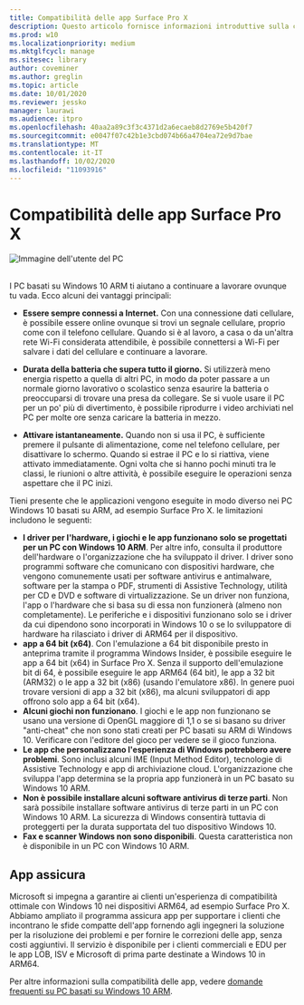 ```yaml
---
title: Compatibilità delle app Surface Pro X
description: Questo articolo fornisce informazioni introduttive sulla compatibilità delle app per PC basati su Surface Pro X ARM.
ms.prod: w10
ms.localizationpriority: medium
ms.mktglfcycl: manage
ms.sitesec: library
author: coveminer
ms.author: greglin
ms.topic: article
ms.date: 10/01/2020
ms.reviewer: jessko
manager: laurawi
ms.audience: itpro
ms.openlocfilehash: 40aa2a89c3f3c4371d2a6ecaeb8d2769e5b420f7
ms.sourcegitcommit: e0047f07c42b1e3cbd074b66a4704ea72e9d7bae
ms.translationtype: MT
ms.contentlocale: it-IT
ms.lasthandoff: 10/02/2020
ms.locfileid: "11093916"
---
```

# Compatibilità delle app Surface Pro X



 ![Immagine dell'utente del PC](images/4527790_en_4.png)<br><br>



I PC basati su Windows 10 ARM ti aiutano a continuare a lavorare ovunque tu vada. Ecco alcuni dei vantaggi principali:

- **Essere sempre connessi a Internet.** Con una connessione dati cellulare, è possibile essere online ovunque si trovi un segnale cellulare, proprio come con il telefono cellulare. Quando si è al lavoro, a casa o da un'altra rete Wi-Fi considerata attendibile, è possibile connettersi a Wi-Fi per salvare i dati del cellulare e continuare a lavorare.

- **Durata della batteria che supera tutto il giorno.**  Si utilizzerà meno energia rispetto a quella di altri PC, in modo da poter passare a un normale giorno lavorativo o scolastico senza esaurire la batteria o preoccuparsi di trovare una presa da collegare. Se si vuole usare il PC per un po' più di divertimento, è possibile riprodurre i video archiviati nel PC per molte ore senza caricare la batteria in mezzo.

- **Attivare istantaneamente.** Quando non si usa il PC, è sufficiente premere il pulsante di alimentazione, come nel telefono cellulare, per disattivare lo schermo. Quando si estrae il PC e lo si riattiva, viene attivato immediatamente. Ogni volta che si hanno pochi minuti tra le classi, le riunioni o altre attività, è possibile eseguire le operazioni senza aspettare che il PC inizi.

Tieni presente che le applicazioni vengono eseguite in modo diverso nei PC Windows 10 basati su ARM, ad esempio Surface Pro X. le limitazioni includono le seguenti:

- **I driver per l'hardware, i giochi e le app funzionano solo se progettati per un PC con Windows 10 ARM**. Per altre info, consulta il produttore dell'hardware o l'organizzazione che ha sviluppato il driver. I driver sono programmi software che comunicano con dispositivi hardware, che vengono comunemente usati per software antivirus e antimalware, software per la stampa o PDF, strumenti di Assistive Technology, utilità per CD e DVD e software di virtualizzazione. Se un driver non funziona, l'app o l'hardware che si basa su di essa non funzionerà (almeno non completamente). Le periferiche e i dispositivi funzionano solo se i driver da cui dipendono sono incorporati in Windows 10 o se lo sviluppatore di hardware ha rilasciato i driver di ARM64 per il dispositivo.
- **app a 64 bit (x64)**. Con l'emulazione a 64 bit disponibile presto in anteprima tramite il programma Windows Insider, è possibile eseguire le app a 64 bit (x64) in Surface Pro X. Senza il supporto dell'emulazione bit di 64, è possibile eseguire le app ARM64 (64 bit), le app a 32 bit (ARM32) o le app a 32 bit (x86) (usando l'emulatore x86). In genere puoi trovare versioni di app a 32 bit (x86), ma alcuni sviluppatori di app offrono solo app a 64 bit (x64).
- **Alcuni giochi non funzionano**. I giochi e le app non funzionano se usano una versione di OpenGL maggiore di 1,1 o se si basano su driver "anti-cheat" che non sono stati creati per PC basati su ARM di Windows 10. Verificare con l'editore del gioco per vedere se il gioco funziona.
- **Le app che personalizzano l'esperienza di Windows potrebbero avere problemi**. Sono inclusi alcuni IME (Input Method Editor), tecnologie di Assistive Technology e app di archiviazione cloud. L'organizzazione che sviluppa l'app determina se la propria app funzionerà in un PC basato su Windows 10 ARM.
- **Non è possibile installare alcuni software antivirus di terze parti**. Non sarà possibile installare software antivirus di terze parti in un PC con Windows 10 ARM. La sicurezza di Windows consentirà tuttavia di proteggerti per la durata supportata del tuo dispositivo Windows 10.
- **Fax e scanner Windows non sono disponibili**. Questa caratteristica non è disponibile in un PC con Windows 10 ARM.

## App assicura

Microsoft si impegna a garantire ai clienti un'esperienza di compatibilità ottimale con Windows 10 nei dispositivi ARM64, ad esempio Surface Pro X. Abbiamo ampliato il programma assicura app per supportare i clienti che incontrano le sfide compatte dell'app fornendo agli ingegneri la soluzione per la risoluzione dei problemi e per fornire le correzioni delle app, senza costi aggiuntivi. Il servizio è disponibile per i clienti commerciali e EDU per le app LOB, ISV e Microsoft di prima parte destinate a Windows 10 in ARM64. 

Per altre informazioni sulla compatibilità delle app, vedere [domande frequenti su PC basati su Windows 10 ARM](https://support.microsoft.com/en-us/help/4521606).
